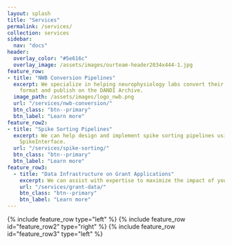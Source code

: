 ```yaml
---
layout: splash
title: "Services"
permalink: /services/
collection: services
sidebar:
  nav: "docs"
header:
  overlay_color: "#5e616c"
  overlay_image: /assets/images/ourteam-header2034x444-1.jpg
feature_row:
- title: "NWB Conversion Pipelines"
  excerpt: We specialize in helping neurophysiology labs convert their data to the Neurodata Without Borders (NWB) 
    format and publish on the DANDI Archive.
  image_path: /assets/images/logo_nwb.png
  url: "/services/nwb-conversion/"
  btn_class: "btn--primary"
  btn_label: "Learn more"
feature_row2:
- title: "Spike Sorting Pipelines"
  excerpt: We can help design and implement spike sorting pipelines using state-of-the-art algorithms using
    SpikeInterface.
  url: "/services/spike-sorting/"
  btn_class: "btn--primary"
  btn_label: "Learn more"
feature_row3:
  - title: "Data Infrastructure on Grant Applications"
    excerpt: We can assist with expertise to maximize the impact of your research in the neuroscience community and meet compliance with NIH policies, providing services in many categories.
    url: "/services/grant-data/"
    btn_class: "btn--primary"
    btn_label: "Learn more"
---
```


{% include feature_row type="left" %}
{% include feature_row id="feature_row2" type="right" %}
{% include feature_row id="feature_row3" type="left" %}
